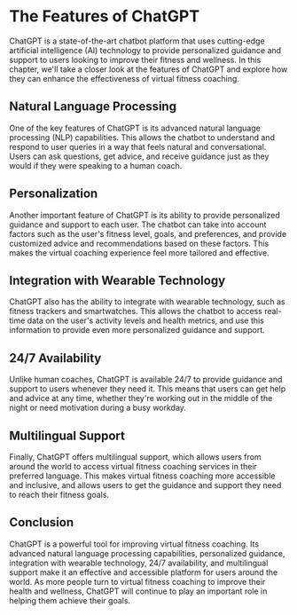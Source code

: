 The Features of ChatGPT
===========================================================

ChatGPT is a state-of-the-art chatbot platform that uses cutting-edge artificial intelligence (AI) technology to provide personalized guidance and support to users looking to improve their fitness and wellness. In this chapter, we'll take a closer look at the features of ChatGPT and explore how they can enhance the effectiveness of virtual fitness coaching.

Natural Language Processing
---------------------------

One of the key features of ChatGPT is its advanced natural language processing (NLP) capabilities. This allows the chatbot to understand and respond to user queries in a way that feels natural and conversational. Users can ask questions, get advice, and receive guidance just as they would if they were speaking to a human coach.

Personalization
---------------

Another important feature of ChatGPT is its ability to provide personalized guidance and support to each user. The chatbot can take into account factors such as the user's fitness level, goals, and preferences, and provide customized advice and recommendations based on these factors. This makes the virtual coaching experience feel more tailored and effective.

Integration with Wearable Technology
------------------------------------

ChatGPT also has the ability to integrate with wearable technology, such as fitness trackers and smartwatches. This allows the chatbot to access real-time data on the user's activity levels and health metrics, and use this information to provide even more personalized guidance and support.

24/7 Availability
-----------------

Unlike human coaches, ChatGPT is available 24/7 to provide guidance and support to users whenever they need it. This means that users can get help and advice at any time, whether they're working out in the middle of the night or need motivation during a busy workday.

Multilingual Support
--------------------

Finally, ChatGPT offers multilingual support, which allows users from around the world to access virtual fitness coaching services in their preferred language. This makes virtual fitness coaching more accessible and inclusive, and allows users to get the guidance and support they need to reach their fitness goals.

Conclusion
----------

ChatGPT is a powerful tool for improving virtual fitness coaching. Its advanced natural language processing capabilities, personalized guidance, integration with wearable technology, 24/7 availability, and multilingual support make it an effective and accessible platform for users around the world. As more people turn to virtual fitness coaching to improve their health and wellness, ChatGPT will continue to play an important role in helping them achieve their goals.
